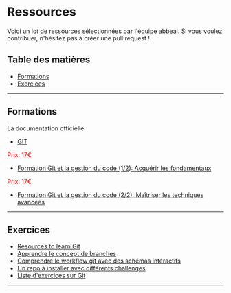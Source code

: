 # Ressources

Voici un lot de ressources sélectionnées par l'équipe abbeal.
Si vous voulez contribuer, n'hésitez pas à créer une pull request !

## Table des matières
* [Formations](#formations)
* [Exercices](#exercices)

---

## Formations

La documentation officielle.
* [GIT](https://git-scm.com/doc)

<span style="color: red;">Prix: 17€</span>
* [Formation Git et la gestion du code (1/2): Acquérir les fondamentaux](https://www.alphorm.com/tutoriel/formation-en-ligne-git-le-systeme-de-controle-de-version)

<span style="color: red;">Prix: 17€</span>
* [Formation Git et la gestion du code (2/2): Maîtriser les techniques avancées](https://www.alphorm.com/tutoriel/formation-en-ligne-git-fonctionnalites-avancees)

---

## Exercices

* [Resources to learn Git](https://try.github.io/)
* [Apprendre le concept de branches](https://learngitbranching.js.org/?locale=fr_FR)
* [Comprendre le workflow git avec des schémas intéractifs](http://git-school.github.io/visualizing-git/)
* [Un repo à installer avec différents challenges](https://github.com/jlord/git-it-electron)
* [Liste d'exercices sur Git](https://gitexercises.fracz.com/)

---

